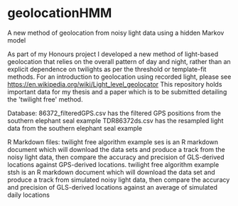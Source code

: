 # geolocationHMM
A new method of geolocation from noisy light data using a hidden Markov model

As part of my Honours project I developed a new method of light-based geolocation that relies on the overall pattern of day and night,
rather than an explicit dependence on twilights as per the threshold or template-fit methods. For an introduction to geolocation
using recorded light, please see https://en.wikipedia.org/wiki/Light_level_geolocator
This repository holds important data for my thesis and a paper which is to be submitted detailing the 'twilight free' method.

Database:
86372_filteredGPS.csv     has the filtered GPS positions from the southern elephant seal example
TDR86372ds.csv            has the resampled light data from the southern elephant seal example

R Markdown files:
twilight free algorithm example ses   is an R markdown document which will download the data sets and produce a track from the noisy
                          light data, then compare the accuracy and precision of GLS-derived locations against GPS-derived locations.
twilight free algorithm example stsh  is an R markdown document which will download the data set and produce a track from simulated
                          noisy light data, then compare the accuracy and precision of GLS-derived locations against an average of
                          simulated daily locations
